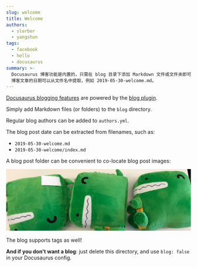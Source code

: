 ```yaml
---
slug: welcome
title: Welcome
authors:
  - slorber
  - yangshun
tags:
  - facebook
  - hello
  - docusaurus
summary: >-
  Docusaurus 博客功能是内置的，只需在 blog 目录下添加 Markdown 文件或文件夹即可。 博客作者可以添加到 authors.yml 中。
  博客文章的日期可以从文件名中提取，例如 2019-05-30-welcome.md。
---
```


[Docusaurus blogging features](https://docusaurus.io/docs/blog) are powered by the [blog plugin](https://docusaurus.io/docs/api/plugins/@docusaurus/plugin-content-blog).

Simply add Markdown files (or folders) to the `blog` directory.

Regular blog authors can be added to `authors.yml`.

The blog post date can be extracted from filenames, such as:

- `2019-05-30-welcome.md`
- `2019-05-30-welcome/index.md`

A blog post folder can be convenient to co-locate blog post images:

![Docusaurus Plushie](./docusaurus-plushie-banner.jpeg)

The blog supports tags as well!

**And if you don't want a blog**: just delete this directory, and use `blog: false` in your Docusaurus config.
